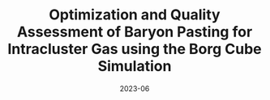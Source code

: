 ---
title: "Optimization and Quality Assessment of Baryon Pasting for Intracluster Gas using the Borg Cube Simulation"
collection: "fa_papers"
permalink: https://ui.adsabs.harvard.edu/abs/2023arXiv230613807K/abstract
date: 2023-06
venue: "arXiv e-prints"
citation: "Kéruzoré, F., Bleem, L. E., Buehlmann, M., et al. (2023), arXiv e-prints, arXiv:2306.13807."
---